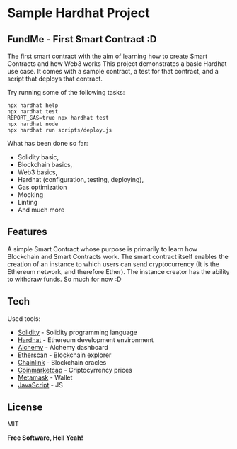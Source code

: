 # Sample Hardhat Project

## FundMe - First Smart Contract :D

The first smart contract with the aim of learning how to create Smart Contracts and how Web3 works
This project demonstrates a basic Hardhat use case. It comes with a sample contract, a test for that contract, and a script that deploys that contract.

Try running some of the following tasks:

```shell
npx hardhat help
npx hardhat test
REPORT_GAS=true npx hardhat test
npx hardhat node
npx hardhat run scripts/deploy.js
```

What has been done so far:
- Solidity basic,
- Blockchain basics,
- Web3 basics,
- Hardhat (configuration, testing, deploying),
- Gas optimization
- Mocking
- Linting
- And much more

## Features

A simple Smart Contract whose purpose is primarily to learn how Blockchain and Smart Contracts work. The smart contract itself enables the creation of an instance to which users can send cryptocurrency (It is the Ethereum network, and therefore Ether). The instance creator has the ability to withdraw funds. So much for now :D

## Tech

Used tools:

- [Solidity](https://soliditylang.org/) - Solidity programming language
- [Hardhat](https://hardhat.org/) - Ethereum development environment
- [Alchemy](https://www.alchemy.com) - Alchemy dashboard
- [Etherscan](https://etherscan.io/) - Blockchain explorer
- [Chainlink](https://chain.link/) - Blockchain oracles
- [Coinmarketcap](https://coinmarketcap.com/) - Criptocyrrency prices
- [Metamask](https://metamask.io/) - Wallet
- [JavaScript](https://www.javascript.com/) - JS

## License

MIT

**Free Software, Hell Yeah!**

